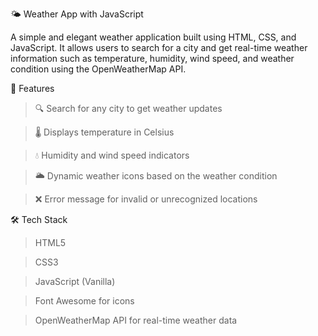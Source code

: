 🌤️ Weather App with JavaScript

A simple and elegant weather application built using HTML, CSS, and JavaScript. It allows users to search for a city and get real-time weather information such as temperature, humidity, wind speed, and weather condition using the OpenWeatherMap API.

🚀 Features

>🔍 Search for any city to get weather updates

>🌡️ Displays temperature in Celsius

>💧 Humidity and wind speed indicators

>🌥️ Dynamic weather icons based on the weather condition

>❌ Error message for invalid or unrecognized locations

🛠️ Tech Stack
> HTML5

> CSS3

> JavaScript (Vanilla)

> Font Awesome for icons

> OpenWeatherMap API for real-time weather data
